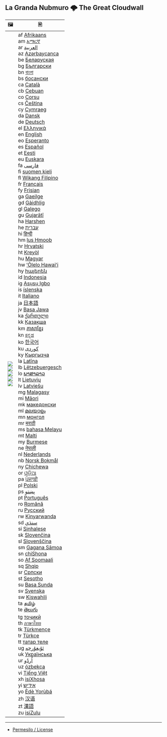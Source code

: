 ## La Granda Nubmuro  🌩  The Great Cloudwall


| &#128444; | &#128441; |
|  ---  |  ---  |
|  ![](https://codeberg.org/crimeflare/cloudflare-tor/media/branch/master/image/telegram/c81238387627b4bfd3dcd60f56d41626.jpg)<br>![](https://codeberg.org/crimeflare/cloudflare-tor/media/branch/master/image/stopcf.jpg)<br>![](https://codeberg.org/crimeflare/cloudflare-tor/media/branch/master/image/itsreallythatbad.jpg)<br>![](https://codeberg.org/crimeflare/cloudflare-tor/media/branch/master/image/butitsdown.jpg)<br>![](https://codeberg.org/crimeflare/cloudflare-tor/media/branch/master/image/cfisnotanoption.jpg)  |  af [ Afrikaans ](readme/af.md)<br>am [ &#4768;&#4635;&#4653;&#4763; ](readme/am.md)<br>ar [ &#1575;&#1604;&#1593;&#1585;&#1576;&#1610;&#1577; ](readme/ar.md)<br>az [ Az&#601;rbaycanca ](readme/az.md)<br>be [ &#1041;&#1077;&#1083;&#1072;&#1088;&#1091;&#1089;&#1082;&#1072;&#1103; ](readme/be.md)<br>bg [ &#1041;&#1098;&#1083;&#1075;&#1072;&#1088;&#1089;&#1082;&#1080; ](readme/bg.md)<br>bn [ &#2476;&#2494;&#2434;&#2482;&#2494; ](readme/bn.md)<br>bs [ &#1073;&#1086;&#1089;&#1072;&#1085;&#1089;&#1082;&#1080; ](readme/bs.md)<br>ca [ Catal&#224; ](readme/ca.md)<br>cb [ Cebuan ](readme/cb.md)<br>co [ Corsu ](readme/co.md)<br>cs [ &#268;eština ](readme/cs.md)<br>cy [ Cymraeg ](readme/cy.md)<br>da [ Dansk ](readme/da.md)<br>de [ Deutsch ](readme/de.md)<br>el [ &#917;&#955;&#955;&#951;&#957;&#953;&#954;&#940; ](readme/el.md)<br>en [ English ](readme/en.md)<br>eo [ Esperanto ](readme/eo.md)<br>es [ Espa&#241;ol ](readme/es.md)<br>et [ Eesti ](readme/et.md)<br>eu [ Euskara ](readme/eu.md)<br>fa [ &#1601;&#1575;&#1585;&#1587;&#1740; ](readme/fa.md)<br>fi [ suomen kieli ](readme/fi.md)<br>fl [ Wikang Filipino ](readme/fl.md)<br>fr [ Français ](readme/fr.md)<br>fy [ Frisian ](readme/fy.md)<br>ga [ Gaeilge ](readme/ga.md)<br>gd [ G&#224;idhlig ](readme/gd.md)<br>gl [ Galego ](readme/gl.md)<br>gu [ Gujar&#257;t&#299; ](readme/gu.md)<br>ha [ Harshen ](readme/ha.md)<br>he [ &#1506;&#1489;&#1512;&#1497;&#1514; ](readme/he.md)<br>hi [ &#2361;&#2367;&#2344;&#2381;&#2342;&#2368; ](readme/hi.md)<br>hm [ lus Hmoob ](readme/hm.md)<br>hr [ Hrvatski ](readme/hr.md)<br>ht [ Krey&#242;l ](readme/ht.md)<br>hu [ Magyar ](readme/hu.md)<br>hw [ ʻŌlelo Hawaiʻi ](readme/hw.md)<br>hy [ &#1392;&#1377;&#1397;&#1381;&#1408;&#1381;&#1398; ](readme/hy.md)<br>id [ Indonesia ](readme/id.md)<br>ig [ As&#7909;s&#7909; Igbo ](readme/ig.md)<br>is [ íslenska ](readme/is.md)<br>it [ Italiano ](readme/it.md)<br>ja [ &#26085;&#26412;&#35486; ](readme/ja.md)<br>jv [ Basa Jawa ](readme/jv.md)<br>ka [ &#4325;&#4304;&#4320;&#4311;&#4323;&#4314;&#4312; ](readme/ka.md)<br>kk [ &#1178;&#1072;&#1079;&#1072;&#1179;&#1096;&#1072; ](readme/kk.md)<br>km [ &#6039;&#6070;&#6047;&#6070;&#6017;&#6098;&#6040;&#6082;&#6042; ](readme/km.md)<br>kn [ &#3221;&#3240;&#3277;&#3240;&#3233; ](readme/kn.md)<br>ko [ &#54620;&#44397;&#50612; ](readme/ko.md)<br>ku [ &#1705;&#1608;&#1585;&#1583;&#1740; ](readme/ku.md)<br>ky [ &#1050;&#1099;&#1088;&#1075;&#1099;&#1079;&#1095;&#1072; ](readme/ky.md)<br>la [ Lat&#299;na ](readme/la.md)<br>lb [ Lëtzebuergesch ](readme/lb.md)<br>lo [ &#3742;&#3762;&#3754;&#3762;&#3749;&#3762;&#3751; ](readme/lo.md)<br>lt [ Lietuvi&#371; ](readme/lt.md)<br>lv [ Latviešu ](readme/lv.md)<br>mg [ Malagasy ](readme/mg.md)<br>mi [ M&#257;ori ](readme/mi.md)<br>mk [ &#1084;&#1072;&#1082;&#1077;&#1076;&#1086;&#1085;&#1089;&#1082;&#1080; ](readme/mk.md)<br>ml [ &#3374;&#3378;&#3375;&#3390;&#3379;&#3330; ](readme/ml.md)<br>mn [ &#1084;&#1086;&#1085;&#1075;&#1086;&#1083; ](readme/mn.md)<br>mr [ &#2350;&#2352;&#2366;&#2336;&#2368; ](readme/mr.md)<br>ms [ bahasa Melayu ](readme/ms.md)<br>mt [ Malti ](readme/mt.md)<br>my [ Burmese ](readme/my.md)<br>ne [ &#2344;&#2375;&#2346;&#2366;&#2354;&#2368; ](readme/ne.md)<br>nl [ Nederlands ](readme/nl.md)<br>nb [ Norsk Bokm&#229;l ](readme/nb.md)<br>ny [ Chichewa ](readme/ny.md)<br>or [ &#2835;&#2849;&#2876;&#2879;&#2822; ](readme/or.md)<br>pa [ &#2602;&#2672;&#2588;&#2622;&#2604;&#2624; ](readme/pa.md)<br>pl [ Polski ](readme/pl.md)<br>ps [ &#1662;&#1690;&#1578;&#1608; ](readme/ps.md)<br>pt [ Portugu&#234;s ](readme/pt.md)<br>ro [ Român&#259; ](readme/ro.md)<br>ru [ &#1056;&#1091;&#1089;&#1089;&#1082;&#1080;&#1081; ](readme/ru.md)<br>rw [ Kinyarwanda ](readme/rw.md)<br>sd [ &#1587;&#1606;&#1676;&#1610;&#8206; ](readme/sd.md)<br>si [ Sinhalese ](readme/si.md)<br>sk [ Sloven&#269;ina ](readme/sk.md)<br>sl [ Slovenš&#269;ina ](readme/sl.md)<br>sm [ Gagana S&#257;moa ](readme/sm.md)<br>sn [ chiShona ](readme/sn.md)<br>so [ Af Soomaali ](readme/so.md)<br>sq [ Shqip ](readme/sq.md)<br>sr [ &#1057;&#1088;&#1087;&#1089;&#1082;&#1080; ](readme/sr.md)<br>st [ Sesotho ](readme/st.md)<br>su [ Basa Sunda ](readme/su.md)<br>sv [ Svenska ](readme/sv.md)<br>sw [ Kiswahili ](readme/sw.md)<br>ta [ &#2980;&#2990;&#3007;&#2996;&#3021; ](readme/ta.md)<br>te [ &#3108;&#3142;&#3122;&#3137;&#3095;&#3137; ](readme/te.md)<br>tg [ &#1090;&#1086;&#1207;&#1080;&#1082;&#1251; ](readme/tg.md)<br>th [ &#3616;&#3634;&#3625;&#3634;&#3652;&#3607;&#3618; ](readme/th.md)<br>tk [ Türkmençe ](readme/tk.md)<br>tr [ Türkçe ](readme/tr.md)<br>tt [ &#1090;&#1072;&#1090;&#1072;&#1088; &#1090;&#1077;&#1083;&#1077; ](readme/tt.md)<br>ug [ &#1574;&#1735;&#1610;&#1594;&#1735;&#1585;&#1670;&#1749; ](readme/ug.md)<br>uk [ &#1059;&#1082;&#1088;&#1072;&#1111;&#1085;&#1089;&#1100;&#1082;&#1072; ](readme/uk.md)<br>ur [ &#1575;&#1615;&#1585;&#1583;&#1615;&#1608; ](readme/ur.md)<br>uz [ ózbekça ](readme/uz.md)<br>vi [ Ti&#7871;ng Vi&#7879;t ](readme/vi.md)<br>xh [ isiXhosa ](readme/xh.md)<br>yi [ &#1488;&#1497;&#1491;&#1497;&#1513; ](readme/yi.md)<br>yo [ &#200;d&#232; Yor&#249;bá ](readme/yo.md)<br>zh [ 汉语 ](readme/zh.md)<br>zt [ 漢語 ](readme/zt.md)<br>zu [ isiZulu ](readme/zu.md) |

---

- [Permesilo / License](LICENSE.md)

